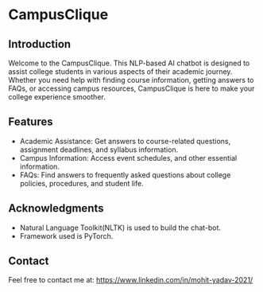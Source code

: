 # CampusClique

## Introduction 
Welcome to the CampusClique. This NLP-based AI chatbot is designed to assist college students in various aspects of their academic journey. Whether you need help with finding course information, getting answers to FAQs, or accessing campus resources, CampusClique is here to make your college experience smoother.

## Features
- Academic Assistance: Get answers to course-related questions, assignment deadlines, and syllabus information.
- Campus Information: Access event schedules, and other essential information.
- FAQs: Find answers to frequently asked questions about college policies, procedures, and student life.

## Acknowledgments
- Natural Language Toolkit(NLTK) is used to build the chat-bot.
- Framework used is  PyTorch.

## Contact
Feel free to contact me at: https://www.linkedin.com/in/mohit-yadav-2021/
